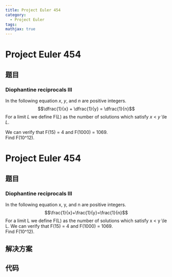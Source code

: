 ```yaml
---
title: Project Euler 454
category:
  - Project Euler
tags:
mathjax: true
---
```

<escape><!-- more --></escape>
    
# Project Euler 454
## 题目
### Diophantine reciprocals III


In the following equation <var>x</var>, <var>y</var>, and <var>n</var> are positive integers.
$$\dfrac{1}{x} + \dfrac{1}{y} = \dfrac{1}{n}$$
For a limit <var>L</var> we define F(<var>L</var>) as the number of solutions which satisfy <var>x</var> < <var>y</var> \le <var>L</var>.

We can verify that F(15) = 4 and F(1000) = 1069.<br />
Find F(10^12).


# Project Euler 454
## 题目
### Diophantine reciprocals III

In the following equation x, y, and n are positive integers.
$$\frac{1}{x}+\frac{1}{y}=\frac{1}{n}$$
For a limit L we define F(L) as the number of solutions which satisfy x < y \le L.
We can verify that F(15) = 4 and F(1000) = 1069.<br>Find F(10^12).


## 解决方案


## 代码


